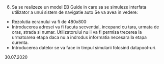 6.	Sa se realizeze un model EB Guide in care sa se simuleze interfata utilizator a unui sistem de navigatie auto
Se va avea in vedere: 
-	Rezolutia ecranului va fi de 480x800
-	Introducerea adresei  va fi facuta secvential, incepand cu tara, urmata de oras, strada si numar. Utilizatorului nu ii va fi permisa trecerea la urmatoarea etapa daca nu a indrodus informatia necesara la etapa curenta.
-	Introducerea datelor se va face in timpul simularii folosind datapool-uri.

30.07.2020